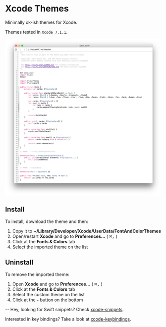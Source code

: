 # Xcode Themes
Minimally ok-ish themes for Xcode.

Themes tested in `Xcode 7.1.1`.

![screenshot](https://raw.githubusercontent.com/adrfer/xcode-themes/master/Screenshot.png)

## Install

To install, download the theme and then:

1. Copy it to **~/Library/Developer/Xcode/UserData/FontAndColorThemes**
2. Open/restart **Xcode** and go to **Preferences...** ( <kbd>⌘</kbd><kbd>,</kbd> )
3. Click at the **Fonts & Colors** tab
4. Select the imported theme on the list

## Uninstall

To remove the imported theme:

1. Open **Xcode** and go to **Preferences...** ( <kbd>⌘</kbd><kbd>,</kbd> )
2. Click at the **Fonts & Colors** tab
3. Select the custom theme on the list
4. Click at the **-** button on the bottom

--
Hey, looking for Swift snippets? Check [xcode-snippets](https://github.com/adrfer/xcode-snippets).

Interested in key bindings? Take a look at [xcode-keybindings](https://github.com/adrfer/xcode-keybindings).
